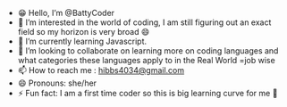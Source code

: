 - 😁 Hello, I’m @BattyCoder
- 👀 I’m interested in the world of coding, I am still figuring out an exact field so my horizon is very broad 😄
- 🌱 I’m currently learning Javascript.
- 💞️ I’m looking to collaborate on learning more on coding languages and what categories these languages apply to in the Real World =job wise
- 📫 How to reach me : hibbs4034@gmail.com
- 😄 Pronouns: she/her
- ⚡ Fun fact: I am a first time coder so this is big learning curve for me 💜

<!---
BattyCoder/BattyCoder is a ✨ special ✨ repository because its `README.md` (this file) appears on your GitHub profile.
You can click the Preview link to take a look at your changes.
--->
